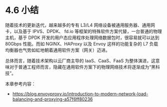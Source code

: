 # 4.6 小结

随着技术的更新迭代，越来越多的专有 L3/L4 网络设备被通用服务器、通用网卡，以及基于 IPVS、DPDK、 fd.io 等框架的特殊软件方案代替，一台普通的物理主机，基于 DPDK 开发的用户态应用程序处理网络数据包时，很容易就可以达到 80Gbps 性能。而如 NGINX、HAProxy 以及 Envoy 这样的功能复杂的 L7 负载均衡器也气势如虹地朝着通用软件方案（网关）迈进。

总体而言，随着技术架构以云厂商主导的 IaaS、CaaS、FaaS 为整体演进，这意味对于普通工程师而言，隐藏在通用软件方案下的物理网络技术将逐渐成为“黑科技”。

本章参考内容：

- https://blog.envoyproxy.io/introduction-to-modern-network-load-balancing-and-proxying-a57f6ff80236
